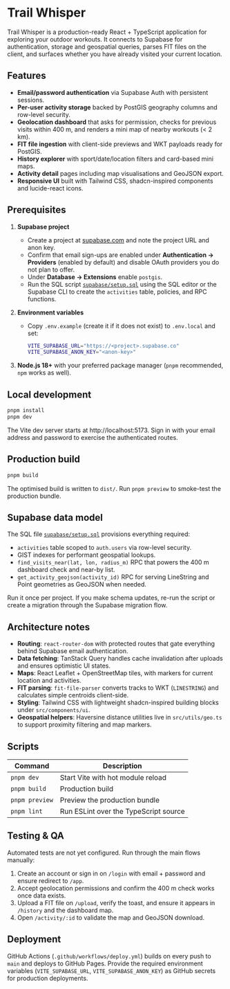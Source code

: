 # Trail Whisper

Trail Whisper is a production-ready React + TypeScript application for exploring your outdoor workouts. It connects to Supabase for authentication, storage and geospatial queries, parses FIT files on the client, and surfaces whether you have already visited your current location.

## Features

- **Email/password authentication** via Supabase Auth with persistent sessions.
- **Per-user activity storage** backed by PostGIS geography columns and row-level security.
- **Geolocation dashboard** that asks for permission, checks for previous visits within 400 m, and renders a mini map of nearby workouts (< 2 km).
- **FIT file ingestion** with client-side previews and WKT payloads ready for PostGIS.
- **History explorer** with sport/date/location filters and card-based mini maps.
- **Activity detail** pages including map visualisations and GeoJSON export.
- **Responsive UI** built with Tailwind CSS, shadcn-inspired components and lucide-react icons.

## Prerequisites

1. **Supabase project**
   - Create a project at [supabase.com](https://supabase.com/) and note the project URL and anon key.
   - Confirm that email sign-ups are enabled under **Authentication → Providers** (enabled by default) and disable OAuth providers you do not plan to offer.
   - Under **Database → Extensions** enable `postgis`.
   - Run the SQL script [`supabase/setup.sql`](./supabase/setup.sql) using the SQL editor or the Supabase CLI to create the `activities` table, policies, and RPC functions.

2. **Environment variables**
   - Copy `.env.example` (create it if it does not exist) to `.env.local` and set:

     ```bash
     VITE_SUPABASE_URL="https://<project>.supabase.co"
     VITE_SUPABASE_ANON_KEY="<anon-key>"
     ```

3. **Node.js 18+** with your preferred package manager (`pnpm` recommended, `npm` works as well).

## Local development

```bash
pnpm install
pnpm dev
```

The Vite dev server starts at http://localhost:5173. Sign in with your email address and password to exercise the authenticated routes.

## Production build

```bash
pnpm build
```

The optimised build is written to `dist/`. Run `pnpm preview` to smoke-test the production bundle.

## Supabase data model

The SQL file [`supabase/setup.sql`](./supabase/setup.sql) provisions everything required:

- `activities` table scoped to `auth.users` via row-level security.
- GIST indexes for performant geospatial lookups.
- `find_visits_near(lat, lon, radius_m)` RPC that powers the 400 m dashboard check and near-by list.
- `get_activity_geojson(activity_id)` RPC for serving LineString and Point geometries as GeoJSON when needed.

Run it once per project. If you make schema updates, re-run the script or create a migration through the Supabase migration flow.

## Architecture notes

- **Routing**: `react-router-dom` with protected routes that gate everything behind Supabase email authentication.
- **Data fetching**: TanStack Query handles cache invalidation after uploads and ensures optimistic UI states.
- **Maps**: React Leaflet + OpenStreetMap tiles, with markers for current location and activities.
- **FIT parsing**: `fit-file-parser` converts tracks to WKT (`LINESTRING`) and calculates simple centroids client-side.
- **Styling**: Tailwind CSS with lightweight shadcn-inspired building blocks under `src/components/ui`.
- **Geospatial helpers**: Haversine distance utilities live in `src/utils/geo.ts` to support proximity filtering and map markers.

## Scripts

| Command        | Description                          |
| -------------- | ------------------------------------ |
| `pnpm dev`     | Start Vite with hot module reload     |
| `pnpm build`   | Production build                      |
| `pnpm preview` | Preview the production bundle         |
| `pnpm lint`    | Run ESLint over the TypeScript source |

## Testing & QA

Automated tests are not yet configured. Run through the main flows manually:

1. Create an account or sign in on `/login` with email + password and ensure redirect to `/app`.
2. Accept geolocation permissions and confirm the 400 m check works once data exists.
3. Upload a FIT file on `/upload`, verify the toast, and ensure it appears in `/history` and the dashboard map.
4. Open `/activity/:id` to validate the map and GeoJSON download.

## Deployment

GitHub Actions (`.github/workflows/deploy.yml`) builds on every push to `main` and deploys to GitHub Pages. Provide the required environment variables (`VITE_SUPABASE_URL`, `VITE_SUPABASE_ANON_KEY`) as GitHub secrets for production deployments.
